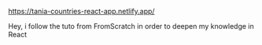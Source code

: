 https://tania-countries-react-app.netlify.app/

Hey, i follow the tuto from FromScratch in order to deepen my knowledge in React
